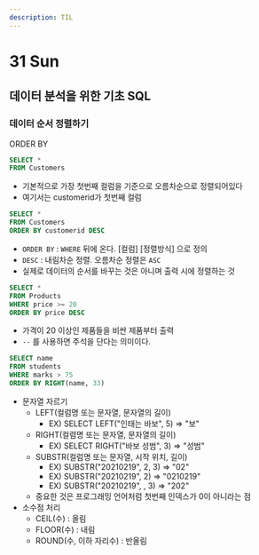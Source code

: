```yaml
---
description: TIL
---
```


# 31 Sun

## 데이터 분석을 위한 기초 SQL

### 데이터 순서 정렬하기 <a id="ot"></a>

ORDER BY

```sql
SELECT *
FROM Customers
```

* 기본적으로 가장 첫번째 컬럼을 기준으로 오름차순으로 정렬되어있다
* 여기서는 customerid가 첫번째 컬럼

```sql
SELECT *
FROM Customers
ORDER BY customerid DESC
```

* `ORDER BY` : `WHERE` 뒤에 온다. \[컬럼\] \[정렬방식\] 으로 정의
* `DESC` : 내림차순 정렬. 오름차순 정렬은 `ASC`
* 실제로 데이터의 순서를 바꾸는 것은 아니며 출력 시에 정렬하는 것

```sql
SELECT *
FROM Products
WHERE price >= 20
ORDER BY price DESC
```

* 가격이 20 이상인 제품들을 비싼 제품부터 출력
* `--` 를 사용하면 주석을 단다는 의미이다.

```sql
SELECT name
FROM students
WHERE marks > 75
ORDER BY RIGHT(name, 33)
```

* 문자열 자르기
  * LEFT\(컬럼명 또는 문자열, 문자열의 길이\)
    * EX\) SELECT LEFT\("인태는 바보", 5\) =&gt; "보"
  * RIGHT\(컬렴명 또는 문자열, 문자열의 길이\)
    * EX\) SELECT RIGHT\("바보 성범", 3\) =&gt; "성범"
  * SUBSTR\(컬럼명 또는 문자열, 시작 위치, 길이\)
    * EX\) SUBSTR\("20210219", 2, 3\) =&gt; "02"
    * EX\) SUBSTR\("20210219", 2\) =&gt; "0210219"
    * EX\) SUBSTR\("20210219", , 3\) =&gt; "202"
  * 중요한 것은 프로그래밍 언어처럼 첫번째 인덱스가 0이 아니라는 점
* 소수점 처리
  * CEIL\(수\) : 올림
  * FLOOR\(수\) : 내림
  * ROUND\(수, 이하 자리수\) : 반올림

### 

